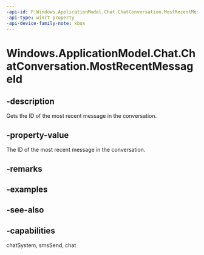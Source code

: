 ```yaml
---
-api-id: P:Windows.ApplicationModel.Chat.ChatConversation.MostRecentMessageId
-api-type: winrt property
-api-device-family-note: xbox
---
```


<!-- Property syntax
public string MostRecentMessageId { get; }
-->

# Windows.ApplicationModel.Chat.ChatConversation.MostRecentMessageId

## -description
Gets the ID of the most recent message in the conversation.

## -property-value
The ID of the most recent message in the conversation.

## -remarks

## -examples

## -see-also

## -capabilities
chatSystem, smsSend, chat
